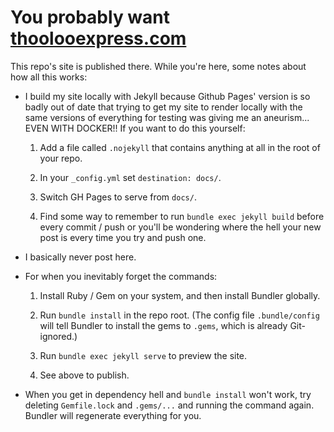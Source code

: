 # You probably want [thoolooexpress.com](https://thoolooexpress.com)

This repo's site is published there. While you're here, some notes about how
all this works:

- I build my site locally with Jekyll because Github Pages' version is so badly
  out of date that trying to get my site to render locally with the same
  versions of everything for testing was giving me an aneurism... EVEN WITH
  DOCKER!! If you want to do this yourself:

    1. Add a file called `.nojekyll` that contains anything at all in the root of
       your repo.

    2. In your `_config.yml` set `destination: docs/`.

    3. Switch GH Pages to serve from `docs/`.

    4. Find some way to remember to run `bundle exec jekyll build` before every
       commit / push or you'll be wondering where the hell your new post is
       every time you try and push one.

- I basically never post here.

- For when you inevitably forget the commands:

   1. Install Ruby / Gem on your system, and then install Bundler globally.

   2. Run `bundle install` in the repo root. (The config file `.bundle/config`
      will tell Bundler to install the gems to `.gems`, which is already
      Git-ignored.)
   
   3. Run `bundle exec jekyll serve` to preview the site.

   4. See above to publish.

- When you get in dependency hell and `bundle install` won't work, try deleting
  `Gemfile.lock` and `.gems/...` and running the command again. Bundler will
  regenerate everything for you.
    